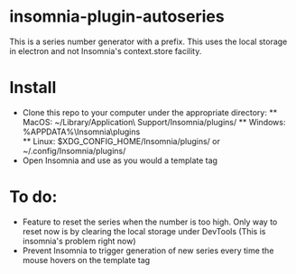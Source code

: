 # insomnia-plugin-autoseries

This is a series number generator with a prefix. This uses the local storage in electron and not Insomnia's context.store facility.

# Install
- Clone this repo to your computer under the appropriate directory:
** MacOS: ~/Library/Application\ Support/Insomnia/plugins/
** Windows: %APPDATA%\Insomnia\plugins\
** Linux: $XDG_CONFIG_HOME/Insomnia/plugins/ or ~/.config/Insomnia/plugins/
- Open Insomnia and use as you would a template tag


# To do:
* Feature to reset the series when the number is too high. Only way to reset now is by clearing the local storage under DevTools (This is insomnia's problem right now)
* Prevent Insomnia to trigger generation of new series every time the mouse hovers on the template tag